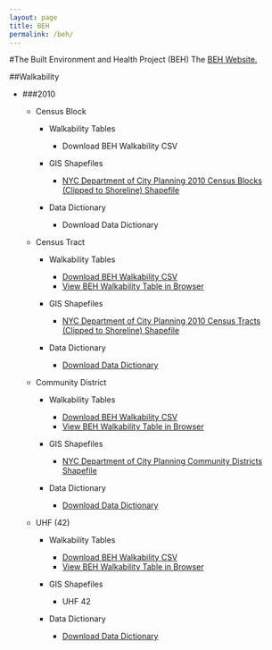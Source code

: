 ```yaml
---
layout: page
title: BEH
permalink: /beh/
---
```



#The Built Environment and Health Project (BEH) 
The [BEH Website.](http://beh.columbia.edu/)

##Walkability


* ###2010

	* Census Block
	
		* Walkability Tables
		
			* Download BEH Walkability CSV
			
		* GIS Shapefiles
		
			* [NYC Department of City Planning 2010 Census Blocks (Clipped to Shoreline) Shapefile](http://www.nyc.gov/html/dcp/download/bytes/nycb2010_14d.zip)
			
		* Data Dictionary
		
			* Download Data Dictionary
			
	* Census Tract
	
		* Walkability Tables
		
			* [Download BEH Walkability CSV](https://raw.githubusercontent.com/nygeog/beh_public/master/data/walkability/data/t10_walkability_recalc.csv)
			* [View BEH Walkability Table in Browser](https://github.com/nygeog/beh_public/blob/master/data/walkability/data/t10_walkability_recalc.csv)
			
		* GIS Shapefiles
		
			* [NYC Department of City Planning 2010 Census Tracts (Clipped to Shoreline) Shapefile](http://www.nyc.gov/html/dcp/download/bytes/nyct2010_14d.zip)
			
		* Data Dictionary
		
			* [Download Data Dictionary](https://github.com/nygeog/beh_public/blob/master/data/walkability/docs/walkability-gis-codebook-2010-tracts-20150112.pdf?raw=true)
			
	* Community District
	
		* Walkability Tables
		
			* [Download BEH Walkability CSV](https://raw.githubusercontent.com/nygeog/beh_public/master/data/walkability/data/comdist_gis_metrics_11dec2014.csv)
			* [View BEH Walkability Table in Browser](https://github.com/nygeog/beh_public/blob/master/data/walkability/data/comdist_gis_metrics_11dec2014.csv)
			
		* GIS Shapefiles
		
			* [NYC Department of City Planning Community Districts Shapefile](http://www.nyc.gov/html/dcp/download/bytes/nycd_14d.zip)
			
		* Data Dictionary
		
			* [Download Data Dictionary](https://github.com/nygeog/beh_public/blob/master/data/walkability/docs/GIS-Codebook-CommunityDistricts-12dec2014.pdf?raw=true)
	* UHF (42)
	
		* Walkability Tables
		
			* [Download BEH Walkability CSV](https://raw.githubusercontent.com/nygeog/beh_public/master/data/walkability/data/uhf42_gis_metrics_11dec2014.csv)
			* [View BEH Walkability Table in Browser](https://github.com/nygeog/beh_public/blob/master/data/walkability/data/uhf42_gis_metrics_11dec2014.csv)
			
		* GIS Shapefiles
		
			* UHF 42
			
		* Data Dictionary
		
			* [Download Data Dictionary](https://github.com/nygeog/beh_public/blob/master/data/walkability/docs/GIS-Codebook-UHF42-12dec2014.pdf?raw=true)
	
